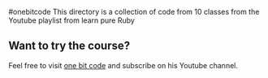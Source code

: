 #onebitcode
This directory is a collection of code from 10 classes from the Youtube playlist from learn pure Ruby

## Want to try the course?
Feel free to visit [one bit code](https://www.youtube.com/watch?v=2js9Q_BMD-8&list=PLdDT8if5attEOcQGPHLNIfnSFiJHhGDOZ) and subscribe on his Youtube channel.